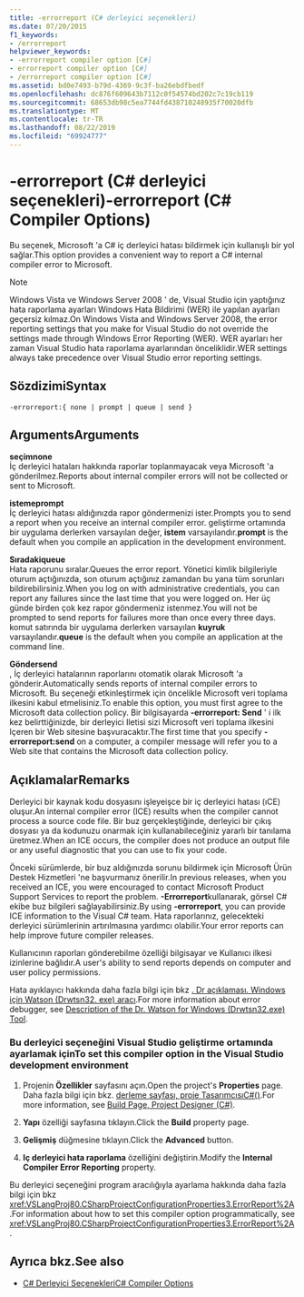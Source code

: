 ```yaml
---
title: -errorreport (C# derleyici seçenekleri)
ms.date: 07/20/2015
f1_keywords:
- /errorreport
helpviewer_keywords:
- -errorreport compiler option [C#]
- errorreport compiler option [C#]
- /errorreport compiler option [C#]
ms.assetid: bd0e7493-b79d-4369-9c3f-ba26ebdfbedf
ms.openlocfilehash: dc876f609643b7112c0f54574bd202c7c19cb119
ms.sourcegitcommit: 68653db98c5ea7744fd438710248935f70020dfb
ms.translationtype: MT
ms.contentlocale: tr-TR
ms.lasthandoff: 08/22/2019
ms.locfileid: "69924777"
---
```

# <a name="-errorreport-c-compiler-options"></a><span data-ttu-id="9bbae-102">-errorreport (C# derleyici seçenekleri)</span><span class="sxs-lookup"><span data-stu-id="9bbae-102">-errorreport (C# Compiler Options)</span></span>
<span data-ttu-id="9bbae-103">Bu seçenek, Microsoft 'a C# iç derleyici hatası bildirmek için kullanışlı bir yol sağlar.</span><span class="sxs-lookup"><span data-stu-id="9bbae-103">This option provides a convenient way to report a C# internal compiler error to Microsoft.</span></span>  
  
> [!NOTE]
> <span data-ttu-id="9bbae-104">Windows Vista ve Windows Server 2008 ' de, Visual Studio için yaptığınız hata raporlama ayarları Windows Hata Bildirimi (WER) ile yapılan ayarları geçersiz kılmaz.</span><span class="sxs-lookup"><span data-stu-id="9bbae-104">On Windows Vista and Windows Server 2008, the error reporting settings that you make for Visual Studio do not override the settings made through Windows Error Reporting (WER).</span></span> <span data-ttu-id="9bbae-105">WER ayarları her zaman Visual Studio hata raporlama ayarlarından önceliklidir.</span><span class="sxs-lookup"><span data-stu-id="9bbae-105">WER settings always take precedence over Visual Studio error reporting settings.</span></span>  
  
## <a name="syntax"></a><span data-ttu-id="9bbae-106">Sözdizimi</span><span class="sxs-lookup"><span data-stu-id="9bbae-106">Syntax</span></span>  
  
```console  
-errorreport:{ none | prompt | queue | send }  
```  
  
## <a name="arguments"></a><span data-ttu-id="9bbae-107">Arguments</span><span class="sxs-lookup"><span data-stu-id="9bbae-107">Arguments</span></span>  
 <span data-ttu-id="9bbae-108">**seçim**</span><span class="sxs-lookup"><span data-stu-id="9bbae-108">**none**</span></span>  
 <span data-ttu-id="9bbae-109">İç derleyici hataları hakkında raporlar toplanmayacak veya Microsoft 'a gönderilmez.</span><span class="sxs-lookup"><span data-stu-id="9bbae-109">Reports about internal compiler errors will not be collected or sent to Microsoft.</span></span>  
  
 <span data-ttu-id="9bbae-110">**isteme**</span><span class="sxs-lookup"><span data-stu-id="9bbae-110">**prompt**</span></span>  
 <span data-ttu-id="9bbae-111">İç derleyici hatası aldığınızda rapor göndermenizi ister.</span><span class="sxs-lookup"><span data-stu-id="9bbae-111">Prompts you to send a report when you receive an internal compiler error.</span></span> <span data-ttu-id="9bbae-112">geliştirme ortamında bir uygulama derlerken varsayılan değer, **istem** varsayılandır.</span><span class="sxs-lookup"><span data-stu-id="9bbae-112">**prompt** is the default when you compile an application in the development environment.</span></span>  
  
 <span data-ttu-id="9bbae-113">**Sıradaki**</span><span class="sxs-lookup"><span data-stu-id="9bbae-113">**queue**</span></span>  
 <span data-ttu-id="9bbae-114">Hata raporunu sıralar.</span><span class="sxs-lookup"><span data-stu-id="9bbae-114">Queues the error report.</span></span> <span data-ttu-id="9bbae-115">Yönetici kimlik bilgileriyle oturum açtığınızda, son oturum açtığınız zamandan bu yana tüm sorunları bildirebilirsiniz.</span><span class="sxs-lookup"><span data-stu-id="9bbae-115">When you log on with administrative credentials, you can report any failures since the last time that you were logged on.</span></span> <span data-ttu-id="9bbae-116">Her üç günde birden çok kez rapor göndermeniz istenmez.</span><span class="sxs-lookup"><span data-stu-id="9bbae-116">You will not be prompted to send reports for failures more than once every three days.</span></span> <span data-ttu-id="9bbae-117">komut satırında bir uygulama derlerken varsayılan **kuyruk** varsayılandır.</span><span class="sxs-lookup"><span data-stu-id="9bbae-117">**queue** is the default when you compile an application at the command line.</span></span>  
  
 <span data-ttu-id="9bbae-118">**Gönder**</span><span class="sxs-lookup"><span data-stu-id="9bbae-118">**send**</span></span>  
 <span data-ttu-id="9bbae-119">, İç derleyici hatalarının raporlarını otomatik olarak Microsoft 'a gönderir.</span><span class="sxs-lookup"><span data-stu-id="9bbae-119">Automatically sends reports of internal compiler errors to Microsoft.</span></span> <span data-ttu-id="9bbae-120">Bu seçeneği etkinleştirmek için öncelikle Microsoft veri toplama ilkesini kabul etmelisiniz.</span><span class="sxs-lookup"><span data-stu-id="9bbae-120">To enable this option, you must first agree to the Microsoft data collection policy.</span></span> <span data-ttu-id="9bbae-121">Bir bilgisayarda **-errorreport: Send** ' i ilk kez belirttiğinizde, bir derleyici Iletisi sizi Microsoft veri toplama ilkesini Içeren bir Web sitesine başvuracaktır.</span><span class="sxs-lookup"><span data-stu-id="9bbae-121">The first time that you specify **-errorreport:send** on a computer, a compiler message will refer you to a Web site that contains the Microsoft data collection policy.</span></span>  
    
## <a name="remarks"></a><span data-ttu-id="9bbae-122">Açıklamalar</span><span class="sxs-lookup"><span data-stu-id="9bbae-122">Remarks</span></span>  
 <span data-ttu-id="9bbae-123">Derleyici bir kaynak kodu dosyasını işleyeişce bir iç derleyici hatası (ıCE) oluşur.</span><span class="sxs-lookup"><span data-stu-id="9bbae-123">An internal compiler error (ICE) results when the compiler cannot process a source code file.</span></span> <span data-ttu-id="9bbae-124">Bir buz gerçekleştiğinde, derleyici bir çıkış dosyası ya da kodunuzu onarmak için kullanabileceğiniz yararlı bir tanılama üretmez.</span><span class="sxs-lookup"><span data-stu-id="9bbae-124">When an ICE occurs, the compiler does not produce an output file or any useful diagnostic that you can use to fix your code.</span></span>  
  
 <span data-ttu-id="9bbae-125">Önceki sürümlerde, bir buz aldığınızda sorunu bildirmek için Microsoft Ürün Destek Hizmetleri 'ne başvurmanız önerilir.</span><span class="sxs-lookup"><span data-stu-id="9bbae-125">In previous releases, when you received an ICE, you were encouraged to contact Microsoft Product Support Services to report the problem.</span></span> <span data-ttu-id="9bbae-126">**-Errorreport**kullanarak, görsel C# ekibe buz bilgileri sağlayabilirsiniz.</span><span class="sxs-lookup"><span data-stu-id="9bbae-126">By using **-errorreport**, you can provide ICE information to the Visual C# team.</span></span> <span data-ttu-id="9bbae-127">Hata raporlarınız, gelecekteki derleyici sürümlerinin artırılmasına yardımcı olabilir.</span><span class="sxs-lookup"><span data-stu-id="9bbae-127">Your error reports can help improve future compiler releases.</span></span>  
  
 <span data-ttu-id="9bbae-128">Kullanıcının raporları gönderebilme özelliği bilgisayar ve Kullanıcı ilkesi izinlerine bağlıdır.</span><span class="sxs-lookup"><span data-stu-id="9bbae-128">A user's ability to send reports depends on computer and user policy permissions.</span></span>  
  
 <span data-ttu-id="9bbae-129">Hata ayıklayıcı hakkında daha fazla bilgi için bkz [. Dr açıklaması. Windows için Watson (Drwtsn32. exe) aracı](https://support.microsoft.com/help/308538/description-of-the-dr--watson-for-windows-drwtsn32-exe-tool).</span><span class="sxs-lookup"><span data-stu-id="9bbae-129">For more information about error debugger, see [Description of the Dr. Watson for Windows (Drwtsn32.exe) Tool](https://support.microsoft.com/help/308538/description-of-the-dr--watson-for-windows-drwtsn32-exe-tool).</span></span>  
  
### <a name="to-set-this-compiler-option-in-the-visual-studio-development-environment"></a><span data-ttu-id="9bbae-130">Bu derleyici seçeneğini Visual Studio geliştirme ortamında ayarlamak için</span><span class="sxs-lookup"><span data-stu-id="9bbae-130">To set this compiler option in the Visual Studio development environment</span></span>  
  
1. <span data-ttu-id="9bbae-131">Projenin **Özellikler** sayfasını açın.</span><span class="sxs-lookup"><span data-stu-id="9bbae-131">Open the project's **Properties** page.</span></span> <span data-ttu-id="9bbae-132">Daha fazla bilgi için bkz. [derleme sayfası, proje TasarımcısıC#()](/visualstudio/ide/reference/build-page-project-designer-csharp).</span><span class="sxs-lookup"><span data-stu-id="9bbae-132">For more information, see [Build Page, Project Designer (C#)](/visualstudio/ide/reference/build-page-project-designer-csharp).</span></span>  
  
2. <span data-ttu-id="9bbae-133">**Yapı** özelliği sayfasına tıklayın.</span><span class="sxs-lookup"><span data-stu-id="9bbae-133">Click the **Build** property page.</span></span>  
  
3. <span data-ttu-id="9bbae-134">**Gelişmiş** düğmesine tıklayın.</span><span class="sxs-lookup"><span data-stu-id="9bbae-134">Click the **Advanced** button.</span></span>  
  
4. <span data-ttu-id="9bbae-135">**Iç derleyici hata raporlama** özelliğini değiştirin.</span><span class="sxs-lookup"><span data-stu-id="9bbae-135">Modify the **Internal Compiler Error Reporting** property.</span></span>  
  
 <span data-ttu-id="9bbae-136">Bu derleyici seçeneğini program aracılığıyla ayarlama hakkında daha fazla bilgi için bkz <xref:VSLangProj80.CSharpProjectConfigurationProperties3.ErrorReport%2A>.</span><span class="sxs-lookup"><span data-stu-id="9bbae-136">For information about how to set this compiler option programmatically, see <xref:VSLangProj80.CSharpProjectConfigurationProperties3.ErrorReport%2A>.</span></span>  
  
## <a name="see-also"></a><span data-ttu-id="9bbae-137">Ayrıca bkz.</span><span class="sxs-lookup"><span data-stu-id="9bbae-137">See also</span></span>

- [<span data-ttu-id="9bbae-138">C# Derleyici Seçenekleri</span><span class="sxs-lookup"><span data-stu-id="9bbae-138">C# Compiler Options</span></span>](./index.md)
